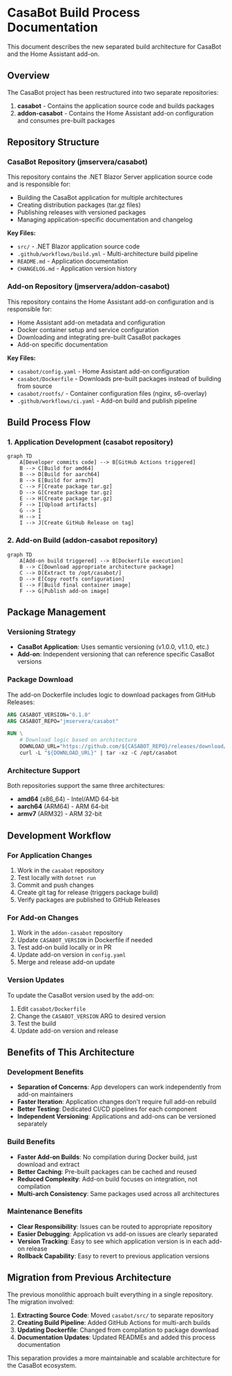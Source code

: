 # CasaBot Build Process Documentation

This document describes the new separated build architecture for CasaBot and the Home Assistant add-on.

## Overview

The CasaBot project has been restructured into two separate repositories:

1. **casabot** - Contains the application source code and builds packages
2. **addon-casabot** - Contains the Home Assistant add-on configuration and consumes pre-built packages

## Repository Structure

### CasaBot Repository (jmservera/casabot)

This repository contains the .NET Blazor Server application source code and is responsible for:
- Building the CasaBot application for multiple architectures
- Creating distribution packages (tar.gz files)
- Publishing releases with versioned packages
- Managing application-specific documentation and changelog

**Key Files:**
- `src/` - .NET Blazor application source code
- `.github/workflows/build.yml` - Multi-architecture build pipeline
- `README.md` - Application documentation
- `CHANGELOG.md` - Application version history

### Add-on Repository (jmservera/addon-casabot)

This repository contains the Home Assistant add-on configuration and is responsible for:
- Home Assistant add-on metadata and configuration
- Docker container setup and service configuration
- Downloading and integrating pre-built CasaBot packages
- Add-on specific documentation

**Key Files:**
- `casabot/config.yaml` - Home Assistant add-on configuration
- `casabot/Dockerfile` - Downloads pre-built packages instead of building from source
- `casabot/rootfs/` - Container configuration files (nginx, s6-overlay)
- `.github/workflows/ci.yaml` - Add-on build and publish pipeline

## Build Process Flow

### 1. Application Development (casabot repository)

```mermaid
graph TD
    A[Developer commits code] --> B[GitHub Actions triggered]
    B --> C[Build for amd64]
    B --> D[Build for aarch64] 
    B --> E[Build for armv7]
    C --> F[Create package tar.gz]
    D --> G[Create package tar.gz]
    E --> H[Create package tar.gz]
    F --> I[Upload artifacts]
    G --> I
    H --> I
    I --> J[Create GitHub Release on tag]
```

### 2. Add-on Build (addon-casabot repository)

```mermaid
graph TD
    A[Add-on build triggered] --> B[Dockerfile execution]
    B --> C[Download appropriate architecture package]
    C --> D[Extract to /opt/casabot/]
    D --> E[Copy rootfs configuration]
    E --> F[Build final container image]
    F --> G[Publish add-on image]
```

## Package Management

### Versioning Strategy

- **CasaBot Application**: Uses semantic versioning (v1.0.0, v1.1.0, etc.)
- **Add-on**: Independent versioning that can reference specific CasaBot versions

### Package Download

The add-on Dockerfile includes logic to download packages from GitHub Releases:

```dockerfile
ARG CASABOT_VERSION="0.1.0"
ARG CASABOT_REPO="jmservera/casabot"

RUN \
    # Download logic based on architecture
    DOWNLOAD_URL="https://github.com/${CASABOT_REPO}/releases/download/v${CASABOT_VERSION}/${ASSET_NAME}" && \
    curl -L "${DOWNLOAD_URL}" | tar -xz -C /opt/casabot
```

### Architecture Support

Both repositories support the same three architectures:
- **amd64** (x86_64) - Intel/AMD 64-bit
- **aarch64** (ARM64) - ARM 64-bit  
- **armv7** (ARM32) - ARM 32-bit

## Development Workflow

### For Application Changes

1. Work in the `casabot` repository
2. Test locally with `dotnet run`
3. Commit and push changes
4. Create git tag for release (triggers package build)
5. Verify packages are published to GitHub Releases

### For Add-on Changes

1. Work in the `addon-casabot` repository
2. Update `CASABOT_VERSION` in Dockerfile if needed
3. Test add-on build locally or in PR
4. Update add-on version in `config.yaml`
5. Merge and release add-on update

### Version Updates

To update the CasaBot version used by the add-on:

1. Edit `casabot/Dockerfile`
2. Change the `CASABOT_VERSION` ARG to desired version
3. Test the build
4. Update add-on version and release

## Benefits of This Architecture

### Development Benefits
- **Separation of Concerns**: App developers can work independently from add-on maintainers
- **Faster Iteration**: Application changes don't require full add-on rebuild
- **Better Testing**: Dedicated CI/CD pipelines for each component
- **Independent Versioning**: Applications and add-ons can be versioned separately

### Build Benefits
- **Faster Add-on Builds**: No compilation during Docker build, just download and extract
- **Better Caching**: Pre-built packages can be cached and reused
- **Reduced Complexity**: Add-on build focuses on integration, not compilation
- **Multi-arch Consistency**: Same packages used across all architectures

### Maintenance Benefits
- **Clear Responsibility**: Issues can be routed to appropriate repository
- **Easier Debugging**: Application vs add-on issues are clearly separated
- **Version Tracking**: Easy to see which application version is in each add-on release
- **Rollback Capability**: Easy to revert to previous application versions

## Migration from Previous Architecture

The previous monolithic approach built everything in a single repository. The migration involved:

1. **Extracting Source Code**: Moved `casabot/src/` to separate repository
2. **Creating Build Pipeline**: Added GitHub Actions for multi-arch builds
3. **Updating Dockerfile**: Changed from compilation to package download
4. **Documentation Updates**: Updated READMEs and added this process documentation

This separation provides a more maintainable and scalable architecture for the CasaBot ecosystem.